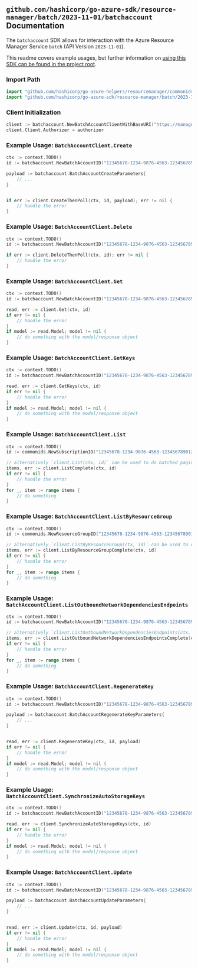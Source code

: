 
## `github.com/hashicorp/go-azure-sdk/resource-manager/batch/2023-11-01/batchaccount` Documentation

The `batchaccount` SDK allows for interaction with the Azure Resource Manager Service `batch` (API Version `2023-11-01`).

This readme covers example usages, but further information on [using this SDK can be found in the project root](https://github.com/hashicorp/go-azure-sdk/tree/main/docs).

### Import Path

```go
import "github.com/hashicorp/go-azure-helpers/resourcemanager/commonids"
import "github.com/hashicorp/go-azure-sdk/resource-manager/batch/2023-11-01/batchaccount"
```


### Client Initialization

```go
client := batchaccount.NewBatchAccountClientWithBaseURI("https://management.azure.com")
client.Client.Authorizer = authorizer
```


### Example Usage: `BatchAccountClient.Create`

```go
ctx := context.TODO()
id := batchaccount.NewBatchAccountID("12345678-1234-9876-4563-123456789012", "example-resource-group", "batchAccountValue")

payload := batchaccount.BatchAccountCreateParameters{
	// ...
}


if err := client.CreateThenPoll(ctx, id, payload); err != nil {
	// handle the error
}
```


### Example Usage: `BatchAccountClient.Delete`

```go
ctx := context.TODO()
id := batchaccount.NewBatchAccountID("12345678-1234-9876-4563-123456789012", "example-resource-group", "batchAccountValue")

if err := client.DeleteThenPoll(ctx, id); err != nil {
	// handle the error
}
```


### Example Usage: `BatchAccountClient.Get`

```go
ctx := context.TODO()
id := batchaccount.NewBatchAccountID("12345678-1234-9876-4563-123456789012", "example-resource-group", "batchAccountValue")

read, err := client.Get(ctx, id)
if err != nil {
	// handle the error
}
if model := read.Model; model != nil {
	// do something with the model/response object
}
```


### Example Usage: `BatchAccountClient.GetKeys`

```go
ctx := context.TODO()
id := batchaccount.NewBatchAccountID("12345678-1234-9876-4563-123456789012", "example-resource-group", "batchAccountValue")

read, err := client.GetKeys(ctx, id)
if err != nil {
	// handle the error
}
if model := read.Model; model != nil {
	// do something with the model/response object
}
```


### Example Usage: `BatchAccountClient.List`

```go
ctx := context.TODO()
id := commonids.NewSubscriptionID("12345678-1234-9876-4563-123456789012")

// alternatively `client.List(ctx, id)` can be used to do batched pagination
items, err := client.ListComplete(ctx, id)
if err != nil {
	// handle the error
}
for _, item := range items {
	// do something
}
```


### Example Usage: `BatchAccountClient.ListByResourceGroup`

```go
ctx := context.TODO()
id := commonids.NewResourceGroupID("12345678-1234-9876-4563-123456789012", "example-resource-group")

// alternatively `client.ListByResourceGroup(ctx, id)` can be used to do batched pagination
items, err := client.ListByResourceGroupComplete(ctx, id)
if err != nil {
	// handle the error
}
for _, item := range items {
	// do something
}
```


### Example Usage: `BatchAccountClient.ListOutboundNetworkDependenciesEndpoints`

```go
ctx := context.TODO()
id := batchaccount.NewBatchAccountID("12345678-1234-9876-4563-123456789012", "example-resource-group", "batchAccountValue")

// alternatively `client.ListOutboundNetworkDependenciesEndpoints(ctx, id)` can be used to do batched pagination
items, err := client.ListOutboundNetworkDependenciesEndpointsComplete(ctx, id)
if err != nil {
	// handle the error
}
for _, item := range items {
	// do something
}
```


### Example Usage: `BatchAccountClient.RegenerateKey`

```go
ctx := context.TODO()
id := batchaccount.NewBatchAccountID("12345678-1234-9876-4563-123456789012", "example-resource-group", "batchAccountValue")

payload := batchaccount.BatchAccountRegenerateKeyParameters{
	// ...
}


read, err := client.RegenerateKey(ctx, id, payload)
if err != nil {
	// handle the error
}
if model := read.Model; model != nil {
	// do something with the model/response object
}
```


### Example Usage: `BatchAccountClient.SynchronizeAutoStorageKeys`

```go
ctx := context.TODO()
id := batchaccount.NewBatchAccountID("12345678-1234-9876-4563-123456789012", "example-resource-group", "batchAccountValue")

read, err := client.SynchronizeAutoStorageKeys(ctx, id)
if err != nil {
	// handle the error
}
if model := read.Model; model != nil {
	// do something with the model/response object
}
```


### Example Usage: `BatchAccountClient.Update`

```go
ctx := context.TODO()
id := batchaccount.NewBatchAccountID("12345678-1234-9876-4563-123456789012", "example-resource-group", "batchAccountValue")

payload := batchaccount.BatchAccountUpdateParameters{
	// ...
}


read, err := client.Update(ctx, id, payload)
if err != nil {
	// handle the error
}
if model := read.Model; model != nil {
	// do something with the model/response object
}
```
